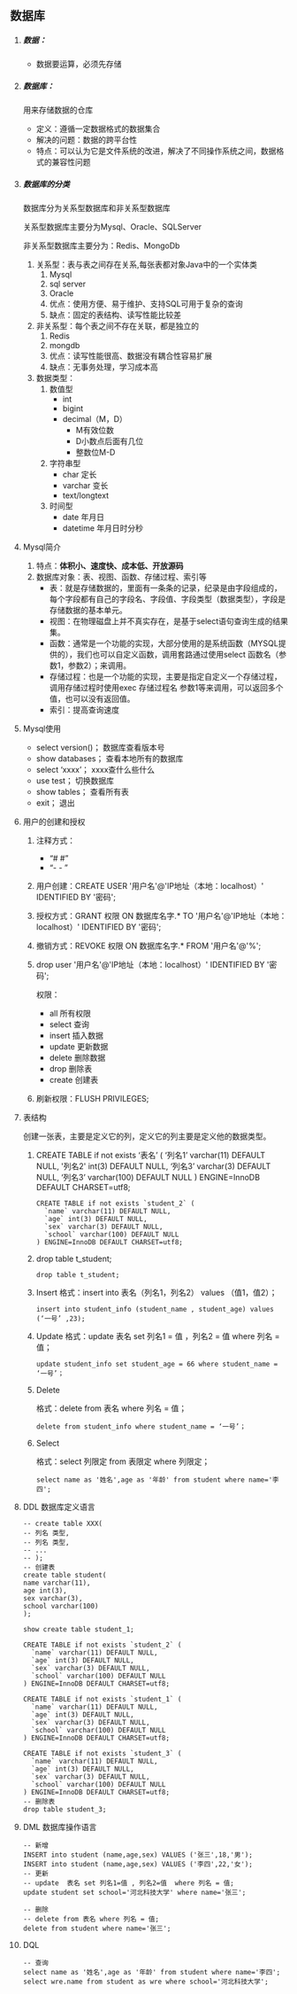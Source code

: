 ## 数据库

1. #####  数据：

   - 数据要运算，必须先存储

2. ##### 数据库：

   用来存储数据的仓库

   - 定义：遵循一定数据格式的数据集合
   - 解决的问题：数据的跨平台性
   - 特点：可以认为它是文件系统的改进，解决了不同操作系统之间，数据格式的兼容性问题

3. ##### 数据库的分类

   数据库分为关系型数据库和非关系型数据库

   关系型数据库主要分为Mysql、Oracle、SQLServer

   非关系型数据库主要分为：Redis、MongoDb

   1. 关系型：表与表之间存在关系,每张表都对象Java中的一个实体类
      1. Mysql
      2. sql server
      3. Oracle
      4. 优点：使用方便、易于维护、支持SQL可用于复杂的查询
      5. 缺点：固定的表结构、读写性能比较差
   2. 非关系型：每个表之间不存在关联，都是独立的
      1. Redis
      2. mongdb
      3. 优点：读写性能很高、数据没有耦合性容易扩展
      4. 缺点：无事务处理，学习成本高
   3. 数据类型：
      1. 数值型
         - int
         - bigint
         - decimal（M，D）
           - M有效位数
           - D小数点后面有几位
           - 整数位M-D
      2. 字符串型
         - char 定长
         - varchar 变长
         - text/longtext
      3. 时间型
         - date 年月日
         - datetime 年月日时分秒

4. Mysql简介

   1. 特点：**体积小、速度快、成本低、开放源码**
   2. 数据库对象：表、视图、函数、存储过程、索引等
      - 表：就是存储数据的，里面有一条条的记录，纪录是由字段组成的，每个字段都有自己的字段名、字段值、字段类型（数据类型），字段是存储数据的基本单元。
      - 视图：在物理磁盘上并不真实存在，是基于select语句查询生成的结果集。
      - 函数：通常是一个功能的实现，大部分使用的是系统函数（MYSQL提供的），我们也可以自定义函数，调用套路通过使用select 函数名（参数1，参数2）；来调用。
      - 存储过程：也是一个功能的实现，主要是指定自定义一个存储过程，调用存储过程时使用exec 存储过程名 参数1等来调用，可以返回多个值，也可以没有返回值。
      - 索引：提高查询速度

5. Mysql使用

   -  select version()；	数据库查看版本号
   - show databases；	查看本地所有的数据库
   - select ‘xxxx’；	xxxx查什么些什么
   - use test；	切换数据库
   - show tables；	查看所有表
   - exit；	退出

6. 用户的创建和授权

   1. 注释方式：
      - “# #”
      - “- - ”

   2. 用户创建：CREATE USER '用户名'@'IP地址（本地：localhost）' IDENTIFIED BY '密码';

   3. 授权方式：GRANT 权限 ON  数据库名字.* TO '用户名'@'IP地址（本地：localhost）' IDENTIFIED BY '密码';

   4. 撤销方式：REVOKE 权限 ON 数据库名字.* FROM '用户名'@'%';

   5. drop user '用户名'@'IP地址（本地：localhost）' IDENTIFIED BY '密码';

      权限：

      - all 所有权限
      - select 查询
      - insert 插入数据
      - update 更新数据
      - delete 删除数据
      - drop 删除表
      - create 创建表

   6. 刷新权限：FLUSH PRIVILEGES;

7. 表结构

   创建一张表，主要是定义它的列，定义它的列主要是定义他的数据类型。

   1. CREATE TABLE if not exists ‘表名’ (
      ‘列名1’ varchar(11) DEFAULT NULL,
      '列名2' int(3) DEFAULT NULL,
      ‘列名3’ varchar(3) DEFAULT NULL,
      ‘列名3’  varchar(100) DEFAULT NULL
      ) ENGINE=InnoDB DEFAULT CHARSET=utf8;

      ```mysql
      CREATE TABLE if not exists `student_2` (
        `name` varchar(11) DEFAULT NULL,
        `age` int(3) DEFAULT NULL,
        `sex` varchar(3) DEFAULT NULL,
        `school` varchar(100) DEFAULT NULL
      ) ENGINE=InnoDB DEFAULT CHARSET=utf8;
      ```

   2. drop table t_student;

      ```mysql
      drop table t_student;
      ```

   3. Insert
      格式：insert into 表名（列名1，列名2） values （值1，值2）；
      
      ```mysql
      insert into student_info (student_name , student_age) values (‘一号’ ,23);
      ```
      
   4. Update
      格式：update 表名 set 列名1 = 值 ，列名2 = 值 where 列名 = 值；

      ```mysql
      update student_info set student_age = 66 where student_name = ‘一号’；
      ```
      
   5. Delete

      格式：delete from 表名 where 列名 = 值；

      ```mysql
      delete from student_info where student_name = ‘一号’；
      ```

   6. Select

      格式：select 列限定 from 表限定 where 列限定；
      
      ```mysql
      select name as '姓名',age as '年龄' from student where name='李四';
      ```

8. DDL 数据库定义语言

   ```mysql
   -- create table XXX(
   -- 列名 类型,
   -- 列名 类型,
   -- ...
   -- );
   -- 创建表
   create table student(
   name varchar(11),
   age int(3),
   sex varchar(3),
   school varchar(100)
   );
   
   show create table student_1;
   
   CREATE TABLE if not exists `student_2` (
     `name` varchar(11) DEFAULT NULL,
     `age` int(3) DEFAULT NULL,
     `sex` varchar(3) DEFAULT NULL,
     `school` varchar(100) DEFAULT NULL
   ) ENGINE=InnoDB DEFAULT CHARSET=utf8;
   
   CREATE TABLE if not exists `student_1` (
     `name` varchar(11) DEFAULT NULL,
     `age` int(3) DEFAULT NULL,
     `sex` varchar(3) DEFAULT NULL,
     `school` varchar(100) DEFAULT NULL
   ) ENGINE=InnoDB DEFAULT CHARSET=utf8;
   
   CREATE TABLE if not exists `student_3` (
     `name` varchar(11) DEFAULT NULL,
     `age` int(3) DEFAULT NULL,
     `sex` varchar(3) DEFAULT NULL,
     `school` varchar(100) DEFAULT NULL
   ) ENGINE=InnoDB DEFAULT CHARSET=utf8;
   -- 删除表
   drop table student_3;
   ```

   

9. DML 数据库操作语言

   ```mysql
   -- 新增
   INSERT into student (name,age,sex) VALUES ('张三',18,'男');
   INSERT into student (name,age,sex) VALUES ('李四',22,'女');
   -- 更新
   -- update  表名 set 列名1=值 , 列名2=值  where 列名 = 值;
   update student set school='河北科技大学' where name='张三';
   
   -- 删除
   -- delete from 表名 where 列名 = 值;
   delete from student where name='张三';
   ```

   

10. DQL

    ```mysql
    -- 查询
    select name as '姓名',age as '年龄' from student where name='李四';
    select wre.name from student as wre where school='河北科技大学';
    ```

    

